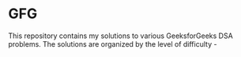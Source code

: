 # GFG
This repository contains my solutions to various GeeksforGeeks DSA problems. The solutions are organized by the level of difficulty - 
